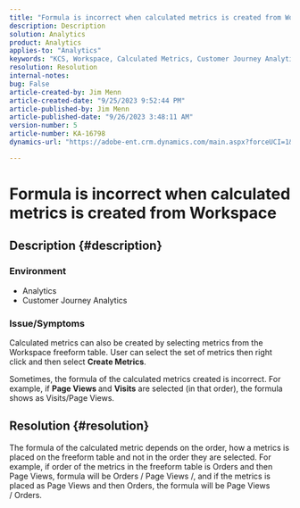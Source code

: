 ```yaml
---
title: "Formula is incorrect when calculated metrics is created from Workspace"
description: Description
solution: Analytics
product: Analytics
applies-to: "Analytics"
keywords: "KCS, Workspace, Calculated Metrics, Customer Journey Analytics"
resolution: Resolution
internal-notes: 
bug: False
article-created-by: Jim Menn
article-created-date: "9/25/2023 9:52:44 PM"
article-published-by: Jim Menn
article-published-date: "9/26/2023 3:48:11 AM"
version-number: 5
article-number: KA-16798
dynamics-url: "https://adobe-ent.crm.dynamics.com/main.aspx?forceUCI=1&pagetype=entityrecord&etn=knowledgearticle&id=15729ad8-ed5b-ee11-be6f-6045bd006268"

---
```

# Formula is incorrect when calculated metrics is created from Workspace

## Description {#description}


### <b>Environment</b>

- Analytics
- Customer Journey Analytics


### <b>Issue/Symptoms</b>

Calculated metrics can also be created by selecting metrics from the Workspace freeform table. User can select the set of metrics then right click and then select <b>Create Metrics</b>.

Sometimes, the formula of the calculated metrics created is incorrect. For example, if <b>Page Views </b>and <b>Visits</b> are selected (in that order), the formula shows as Visits/Page Views.


## Resolution {#resolution}


The formula of the calculated metric depends on the order, how a metrics is placed on the freeform table and not in the order they are selected. For example, if order of the metrics in the freeform table is Orders and then Page Views, formula will be Orders / Page Views /, and if the metrics is placed as Page Views and then Orders, the formula will be Page Views / Orders.
